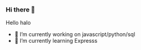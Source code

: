 ### Hi there 👋


Hello halo

- 🔭 I’m currently working on javascript/python/sql
- 🌱 I’m currently learning Expresss

